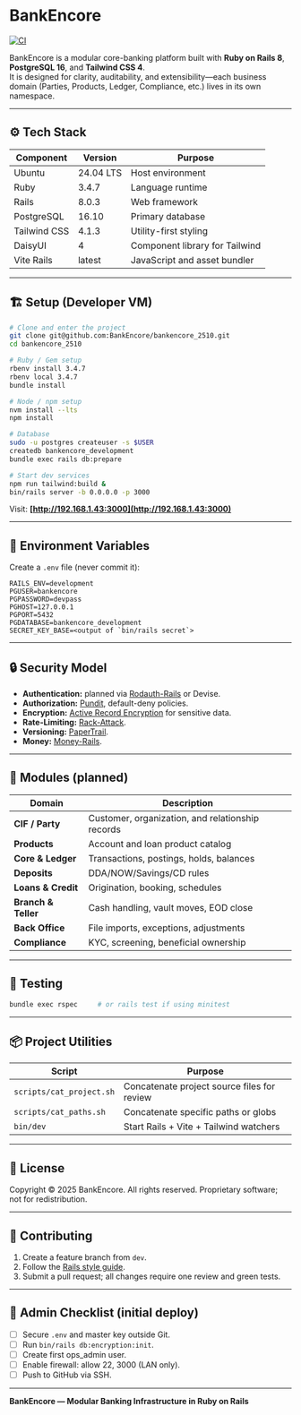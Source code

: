 # BankEncore
[![CI](https://github.com/BankEncore/bankencore_2510/actions/workflows/ci.yml/badge.svg)](https://github.com/BankEncore/bankencore_2510/actions/workflows/ci.yml)

BankEncore is a modular core-banking platform built with **Ruby on Rails 8**, **PostgreSQL 16**, and **Tailwind CSS 4**.  
It is designed for clarity, auditability, and extensibility—each business domain (Parties, Products, Ledger, Compliance, etc.) lives in its own namespace.

---

## ⚙️ Tech Stack

| Component | Version | Purpose |
|------------|----------|----------|
| Ubuntu | 24.04 LTS | Host environment |
| Ruby | 3.4.7 | Language runtime |
| Rails | 8.0.3 | Web framework |
| PostgreSQL | 16.10 | Primary database |
| Tailwind CSS | 4.1.3 | Utility-first styling |
| DaisyUI | 4 | Component library for Tailwind |
| Vite Rails | latest | JavaScript and asset bundler |

---

## 🏗️ Setup (Developer VM)

```bash
# Clone and enter the project
git clone git@github.com:BankEncore/bankencore_2510.git
cd bankencore_2510

# Ruby / Gem setup
rbenv install 3.4.7
rbenv local 3.4.7
bundle install

# Node / npm setup
nvm install --lts
npm install

# Database
sudo -u postgres createuser -s $USER
createdb bankencore_development
bundle exec rails db:prepare

# Start dev services
npm run tailwind:build &
bin/rails server -b 0.0.0.0 -p 3000
````

Visit: **[http://192.168.1.43:3000](http://192.168.1.43:3000)**

---

## 🔐 Environment Variables

Create a `.env` file (never commit it):

```dotenv
RAILS_ENV=development
PGUSER=bankencore
PGPASSWORD=devpass
PGHOST=127.0.0.1
PGPORT=5432
PGDATABASE=bankencore_development
SECRET_KEY_BASE=<output of `bin/rails secret`>
```

---

## 🔒 Security Model

* **Authentication:** planned via [Rodauth-Rails](https://github.com/janko/rodauth-rails) or Devise.
* **Authorization:** [Pundit](https://github.com/varvet/pundit), default-deny policies.
* **Encryption:** [Active Record Encryption](https://guides.rubyonrails.org/active_record_encryption.html) for sensitive data.
* **Rate-Limiting:** [Rack-Attack](https://github.com/rack/rack-attack).
* **Versioning:** [PaperTrail](https://github.com/paper-trail-gem/paper_trail).
* **Money:** [Money-Rails](https://github.com/RubyMoney/money-rails).

---

## 🧩 Modules (planned)

| Domain              | Description                                      |
| ------------------- | ------------------------------------------------ |
| **CIF / Party**     | Customer, organization, and relationship records |
| **Products**        | Account and loan product catalog                 |
| **Core & Ledger**   | Transactions, postings, holds, balances          |
| **Deposits**        | DDA/NOW/Savings/CD rules                         |
| **Loans & Credit**  | Origination, booking, schedules                  |
| **Branch & Teller** | Cash handling, vault moves, EOD close            |
| **Back Office**     | File imports, exceptions, adjustments            |
| **Compliance**      | KYC, screening, beneficial ownership             |

---

## 🧪 Testing

```bash
bundle exec rspec     # or rails test if using minitest
```

---

## 📦 Project Utilities

| Script                   | Purpose                                     |
| ------------------------ | ------------------------------------------- |
| `scripts/cat_project.sh` | Concatenate project source files for review |
| `scripts/cat_paths.sh`   | Concatenate specific paths or globs         |
| `bin/dev`                | Start Rails + Vite + Tailwind watchers      |

---

## 📜 License

Copyright © 2025 BankEncore.
All rights reserved. Proprietary software; not for redistribution.

---

## 🧭 Contributing

1. Create a feature branch from `dev`.
2. Follow the [Rails style guide](https://github.com/rails/rails-contributors).
3. Submit a pull request; all changes require one review and green tests.

---

## 🧰 Admin Checklist (initial deploy)

* [ ] Secure `.env` and master key outside Git.
* [ ] Run `bin/rails db:encryption:init`.
* [ ] Create first ops_admin user.
* [ ] Enable firewall: allow 22, 3000 (LAN only).
* [ ] Push to GitHub via SSH.

---

**BankEncore — Modular Banking Infrastructure in Ruby on Rails**
